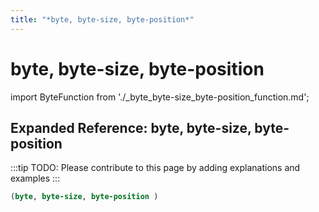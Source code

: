 ```yaml
---
title: "*byte, byte-size, byte-position*"
---
```


# byte, byte-size, byte-position

import ByteFunction from './_byte_byte-size_byte-position_function.md';

<ByteFunction />

## Expanded Reference: byte, byte-size, byte-position

:::tip
TODO: Please contribute to this page by adding explanations and examples
:::

```lisp
(byte, byte-size, byte-position )
```
